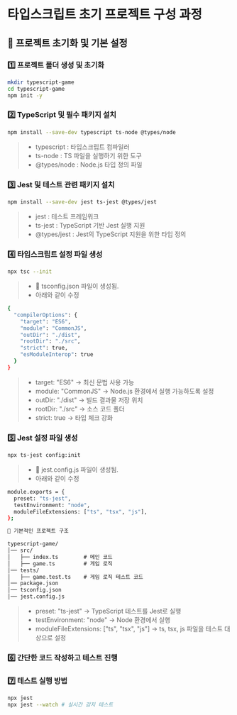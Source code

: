# 타입스크립트 초기 프로젝트 구성 과정 

## 📌 프로젝트 초기화 및 기본 설정

### 1️⃣ 프로젝트 폴더 생성 및 초기화
```bash
mkdir typescript-game
cd typescript-game
npm init -y
```

### 2️⃣ TypeScript 및 필수 패키지 설치
```bash
npm install --save-dev typescript ts-node @types/node
```

> - typescript : 타입스크립트 컴파일러
> - ts-node : TS 파일을 실행하기 위한 도구
> - @types/node : Node.js 타입 정의 파일

### 3️⃣ Jest 및 테스트 관련 패키지 설치
```bash
npm install --save-dev jest ts-jest @types/jest
```


> - jest : 테스트 프레임워크
> - ts-jest : TypeScript 기반 Jest 실행 지원
> - @types/jest : Jest의 TypeScript 지원을 위한 타입 정의
### 4️⃣ 타입스크립트 설정 파일 생성
```bash
npx tsc --init
```

> - 📂 tsconfig.json 파일이 생성됨.
> - 아래와 같이 수정 

```bash
{
  "compilerOptions": {
    "target": "ES6",
    "module": "CommonJS",
    "outDir": "./dist",
    "rootDir": "./src",
    "strict": true,
    "esModuleInterop": true
  }
}
```

> - target: "ES6" → 최신 문법 사용 가능
> - module: "CommonJS" → Node.js 환경에서 실행 가능하도록 설정
> - outDir: "./dist" → 빌드 결과물 저장 위치
> - rootDir: "./src" → 소스 코드 폴더
> - strict: true → 타입 체크 강화
### 5️⃣ Jest 설정 파일 생성

```bash
npx ts-jest config:init
```

> - 📂 jest.config.js 파일이 생성됨.
> - 아래와 같이 수정

```bash
module.exports = {
  preset: "ts-jest",
  testEnvironment: "node",
  moduleFileExtensions: ["ts", "tsx", "js"],
};
```
```markdown
📌 기본적인 프로젝트 구조

typescript-game/
│── src/
│   ├── index.ts        # 메인 코드
│   ├── game.ts         # 게임 로직
│── tests/
│   ├── game.test.ts    # 게임 로직 테스트 코드
│── package.json
│── tsconfig.json
│── jest.config.js
```

> - preset: "ts-jest" → TypeScript 테스트를 Jest로 실행
> - testEnvironment: "node" → Node 환경에서 실행
> - moduleFileExtensions: ["ts", "tsx", "js"] → ts, tsx, js 파일을 테스트 대상으로 설정



### 6️⃣ 간단한 코드 작성하고 테스트 진행 

### 7️⃣ 테스트 실행 방법
```bash
npx jest
npx jest --watch # 실시간 감지 테스트 
```
